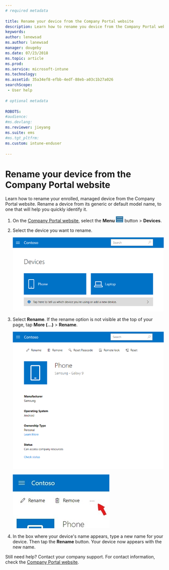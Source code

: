 ```yaml
---
# required metadata

title: Rename your device from the Company Portal website 
description: Learn how to rename you device from the Company Portal website.
keywords:
author: lenewsad
ms.author: lanewsad
manager: dougeby
ms.date: 07/23/2018
ms.topic: article
ms.prod:
ms.service: microsoft-intune
ms.technology:
ms.assetid: 35a34ef8-efbb-4edf-88eb-a03c1b27a026
searchScope:
 - User help

# optional metadata

ROBOTS:  
#audience:
#ms.devlang:
ms.reviewer: jieyang
ms.suite: ems
#ms.tgt_pltfrm:
ms.custom: intune-enduser

---
```


# Rename your device from the Company Portal website

Learn how to rename your enrolled, managed device from the Company Portal website. Rename a device from its generic or default model name, to one that will help you quickly identify it.  

1. On the [Company Portal website](https://portal.manage.microsoft.com/helpdesk), select the __Menu__ ![A small image of the menu button, three horizontal bars stacked in parallel.](/Intune/media/CP_hamburger_menu.png) button > __Devices__.

2. Select the device you want to rename.

   ![A screenshot of the Devices page, with 2 tiles that show unidentified, generically named devices. A gray banner sits directly below the devices and prompts user to identify the device they are using or add a new one.](./media/rename-reset-device-step2-1808.png)

3. Select **Rename**. If the rename option is not visible at the top of your page, tap **More (…)** > **Rename**. 

   ![Device details page for a selected device on the Company Portal website, with a list of links at the top showing Rename, Remove, Reset Device, Reset Passcode, and Remote Lock. ](./media/rename-reset-device-1808.png)  

   ![Zoomed in view of the More icon, highlighted with a red box.](./media/rename-reset-device-step3-more-1808.png)  
    

4. In the box where your device's name appears, type a new name for your device. Then tap the **Rename** button. Your device now appears with the new name.

Still need help? Contact your company support. For contact information, check the [Company Portal website](https://portal.manage.microsoft.com/helpdesk).
